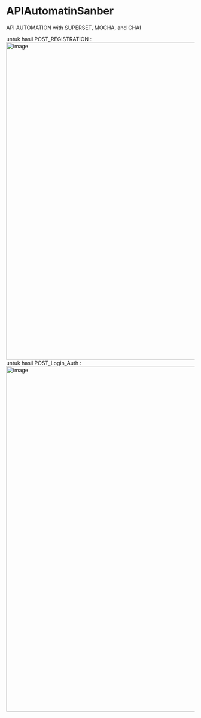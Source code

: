 # APIAutomatinSanber
API AUTOMATION with SUPERSET, MOCHA, and CHAI


untuk hasil POST_REGISTRATION : <img width="850" alt="image" src="https://user-images.githubusercontent.com/19841139/220235446-3e07a797-1a27-49d0-8b6d-8d26b199eda6.png">
untuk hasil POST_Login_Auth : <img width="925" alt="image" src="https://user-images.githubusercontent.com/19841139/220237579-0c513a93-fdd4-488b-ad06-35547336ea45.png">

